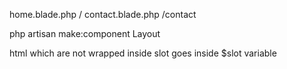 home.blade.php /
contact.blade.php /contact

php artisan make:component Layout

html which are not wrapped inside slot goes inside $slot variable